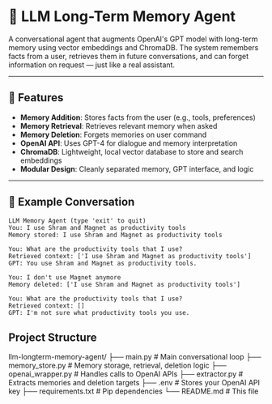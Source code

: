 # 🧠 LLM Long-Term Memory Agent

A conversational agent that augments OpenAI's GPT model with long-term memory using vector embeddings and ChromaDB. The system remembers facts from a user, retrieves them in future conversations, and can forget information on request — just like a real assistant.

---

## 📌 Features

- **Memory Addition**: Stores facts from the user (e.g., tools, preferences)
- **Memory Retrieval**: Retrieves relevant memory when asked
- **Memory Deletion**: Forgets memories on user command
- **OpenAI API**: Uses GPT-4 for dialogue and memory interpretation
- **ChromaDB**: Lightweight, local vector database to store and search embeddings
- **Modular Design**: Cleanly separated memory, GPT interface, and logic

---

## 🚀 Example Conversation

```text
LLM Memory Agent (type 'exit' to quit)
You: I use Shram and Magnet as productivity tools
Memory stored: I use Shram and Magnet as productivity tools

You: What are the productivity tools that I use?
Retrieved context: ['I use Shram and Magnet as productivity tools']
GPT: You use Shram and Magnet as productivity tools.

You: I don't use Magnet anymore
Memory deleted: ['I use Shram and Magnet as productivity tools']

You: What are the productivity tools that I use?
Retrieved context: []
GPT: I'm not sure what productivity tools you use.

```

## Project Structure
llm-longterm-memory-agent/
├── main.py                  # Main conversational loop
├── memory_store.py          # Memory storage, retrieval, deletion logic
├── openai_wrapper.py        # Handles calls to OpenAI APIs
├── extractor.py             # Extracts memories and deletion targets
├── .env                     # Stores your OpenAI API key
├── requirements.txt         # Pip dependencies
└── README.md                # This file

